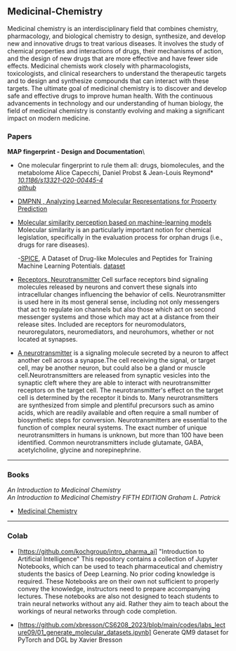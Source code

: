 ## Medicinal-Chemistry
Medicinal chemistry is an interdisciplinary field that combines chemistry, pharmacology, and biological chemistry to design, synthesize, and develop new and innovative drugs to treat various diseases. It involves the study of chemical properties and interactions of drugs, their mechanisms of action, and the design of new drugs that are more effective and have fewer side effects. Medicinal chemists work closely with pharmacologists, toxicologists, and clinical researchers to understand the therapeutic targets and to design and synthesize compounds that can interact with these targets. The ultimate goal of medicinal chemistry is to discover and develop safe and effective drugs to improve human health. With the continuous advancements in technology and our understanding of human biology, the field of medicinal chemistry is constantly evolving and making a significant impact on modern medicine.

### Papers
**MAP fingerprint - Design and Documentation**\
- One molecular fingerprint to rule them all: drugs, biomolecules, and the metabolome Alice Capecchi, Daniel Probst & Jean-Louis Reymond*\
*[10.1186/s13321-020-00445-4](https://jcheminf.biomedcentral.com/articles/10.1186/s13321-020-00445-4)*\
*[github](https://github.com/reymond-group/map4)*

- [DMPNN , Analyzing Learned Molecular Representations for Property Prediction](https://arxiv.org/pdf/1904.01561.pdf)
- [Molecular similarity perception based on machine-learning models](https://zenodo.org/record/6472293)
  Molecular similarity is an particularly important notion for chemical legislation, specifically in the evaluation process for orphan drugs (i.e., drugs for rare diseases).

  -[SPICE](https://www.nature.com/articles/s41597-022-01882-6), A Dataset of Drug-like Molecules and Peptides for Training Machine Learning Potentials. [dataset](https://zenodo.org/record/7338495)


  

 - [Receptors, Neurotransmitter](https://www.ncbi.nlm.nih.gov/mesh?Db=mesh&Cmd=DetailsSearch&Term=%22Receptors,+Neurotransmitter%22%5BMeSH+Terms%5D)
Cell surface receptors bind signaling molecules released by neurons and convert these signals into intracellular changes influencing the behavior of cells. Neurotransmitter is used here in its most general sense, including not only messengers that act to regulate ion channels but also those which act on second messenger systems and those which may act at a distance from their release sites. Included are receptors for neuromodulators, neuroregulators, neuromediators, and neurohumors, whether or not located at synapses.
- [A neurotransmitter](https://www.ebi.ac.uk/chebi/searchId.do?chebiId=25512) is a signaling molecule secreted by a neuron to affect another cell across a synapse.The cell receiving the signal, or target cell, may be another neuron, but could also be a gland or muscle cell.Neurotransmitters are released from synaptic vesicles into the synaptic cleft where they are able to interact with neurotransmitter receptors on the target cell. The neurotransmitter's effect on the target cell is determined by the receptor it binds to. Many neurotransmitters are synthesized from simple and plentiful precursors such as amino acids, which are readily available and often require a small number of biosynthetic steps for conversion. Neurotransmitters are essential to the function of complex neural systems. The exact number of unique neurotransmitters in humans is unknown, but more than 100 have been identified. Common neurotransmitters include glutamate, GABA, acetylcholine, glycine and norepinephrine.


-----------------------------------------------------------------------------------------------------------------------------
### Books
*An Introduction to Medicinal Chemistry*\
*An Introduction to Medicinal Chemistry FIFTH EDITION Graham L. Patrick*
- [Medicinal Chemistry](https://uogqueensmcf.com/wp-content/uploads/2020/BA%20Modules//Pharmacy/Year%20II%20(semester%202)/Medicinal%20Chemistry%20I/Reference%20books/An%20Introduction%20to%20Medicinal%20Chemistry%205th%20ed%20-%20Graham%20L.%20Patrick%20(OUP,%202013).pdf)

----------------------------------------------------------------------------------------------------------------------------
### Colab 
- [https://github.com/kochgroup/intro_pharma_ai]
"Introduction to Artificial Intelligence"
This repository contains a collection of Jupyter Notebooks, which can be used to teach pharmaceutical and chemistry students the basics of Deep Learning. No prior coding knowledge is required. These Notebooks are on their own not sufficient to properly convey the knowledge, instructors need to prepare accompanying lectures. These notebooks are also not designed to teach students to train neural networks without any aid. Rather they aim to teach about the workings of neural networks through code completion.

- [https://github.com/xbresson/CS6208_2023/blob/main/codes/labs_lecture09/01_generate_molecular_datasets.ipynb]  Generate QM9 dataset for PyTorch and DGL by Xavier Bresson
